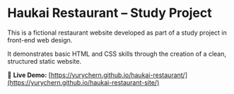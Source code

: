 # Haukai Restaurant – Study Project

This is a fictional restaurant website developed as part of a study project in front-end web design.

It demonstrates basic HTML and CSS skills through the creation of a clean, structured static website.

🔗 **Live Demo:** [https://yurychern.github.io/haukai-restaurant/](https://yurychern.github.io/haukai-restaurant-site/)
